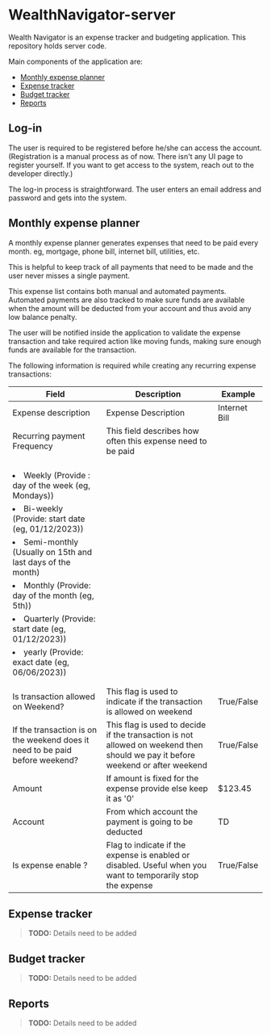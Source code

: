 # WealthNavigator-server
Wealth Navigator is an expense tracker and budgeting application. This repository holds server code.

Main components of the application are:
* [Monthly expense planner](#monthly-expense-planner)
* [Expense tracker](#expense-tracker)
* [Budget tracker](#budget-tracker)
* [Reports](#reports)

## Log-in
The user is required to be registered before he/she can access the account. (Registration is a manual process as of now. There isn't any UI page to register yourself. If you want to get access to the system, reach out to the developer directly.)

The log-in process is straightforward. The user enters an email address and password and gets into the system.


## Monthly expense planner
A monthly expense planner generates expenses that need to be paid every month. eg, mortgage, phone bill, internet bill, utilities, etc.

This is helpful to keep track of all payments that need to be made and the user never misses a single payment.

This expense list contains both manual and automated payments. Automated payments are also tracked to make sure funds are available when the amount will be deducted from your account and thus avoid any low balance penalty.

The user will be notified inside the application to validate the expense transaction and take required action like moving funds, making sure enough funds are available for the transaction.

The following information is required while creating any recurring expense transactions:

| Field                                                                                                                                                                                                                                                                                                                                                          | Description                                                                                                                    | Example       |
|----------------------------------------------------------------------------------------------------------------------------------------------------------------------------------------------------------------------------------------------------------------------------------------------------------------------------------------------------------------|--------------------------------------------------------------------------------------------------------------------------------|---------------|
| Expense description                                                                                                                                                                                                                                                                                                                                            | Expense Description                                                                                                            | Internet Bill |
| Recurring payment Frequency|This field describes how often this expense need to be paid|
|   <ul>||
|       <li>Weekly (Provide : day of the week (eg, Mondays))</li>||
|       <li>Bi-weekly (Provide: start date (eg, 01/12/2023))</li>||
|       <li>Semi-monthly (Usually on 15th and last days of the month)</li>||
|       <li>Monthly (Provide: day of the month (eg, 5th))</li>||
|       <li>Quarterly (Provide: start date (eg, 01/12/2023))</li>||
|       <li>yearly (Provide: exact date (eg, 06/06/2023))</li>||
|   </ul>||
|                                                                     |               |
| Is transaction allowed on Weekend?                                                                                                                                                                                                                                                                                                                             | This flag is used to indicate if the transaction is allowed on weekend                                                         | True/False    |
| If the transaction is on the weekend does it need to be paid before weekend?                                                                                                                                                                                                                                                                                   | This flag is used to decide if the transaction is not allowed on weekend then should we pay it before weekend or after weekend | True/False    |
| Amount                                                                                                                                                                                                                                                                                                                                                         | If amount is fixed for the expense provide else keep it as '0'                                                                 | $123.45        |
| Account                                                                                                                                                                                                                                                                                                                                                        | From which account the payment is going to be deducted                                                                         | TD            |
| Is expense enable ?                                                                                                                                                                                                                                                                                                                                                    | Flag to indicate if the expense is enabled or disabled. Useful when you want to temporarily stop the expense                   | True/False    |

## Expense tracker

> **TODO:** Details need to be added

## Budget tracker

> **TODO:** Details need to be added

## Reports

> **TODO:** Details need to be added